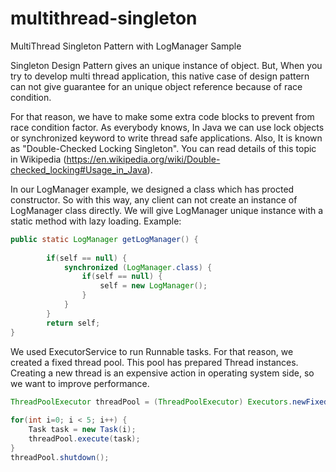 # multithread-singleton
MultiThread Singleton Pattern with LogManager Sample

Singleton Design Pattern gives an unique instance of object. But, When you try to develop multi thread application, this native case of design pattern can not give guarantee for an unique object reference because of race condition.

For that reason, we have to make some extra code blocks to prevent from race condition factor. As everybody knows, In Java we can use lock objects or synchronized keyword to write thread safe applications. Also, It is known as "Double-Checked Locking Singleton". You can read details of this topic in Wikipedia (https://en.wikipedia.org/wiki/Double-checked_locking#Usage_in_Java).

In our LogManager example, we designed a class which has procted constructor. So with this way, any client can not create an instance of LogManager class directly. We will give LogManager unique instance with a static method with lazy loading. Example:

```java
public static LogManager getLogManager() {
		
		if(self == null) {
			synchronized (LogManager.class) {
				if(self == null) {
					self = new LogManager();
				}
			}
		}
		return self;
}
```

We used ExecutorService to run Runnable tasks. For that reason, we created a fixed thread pool. This pool has prepared Thread instances. Creating a new thread is an expensive action in operating system side, so we want to improve performance.

```java
ThreadPoolExecutor threadPool = (ThreadPoolExecutor) Executors.newFixedThreadPool(10);
		
for(int i=0; i < 5; i++) {
	Task task = new Task(i);
	threadPool.execute(task);
}
threadPool.shutdown();
```
